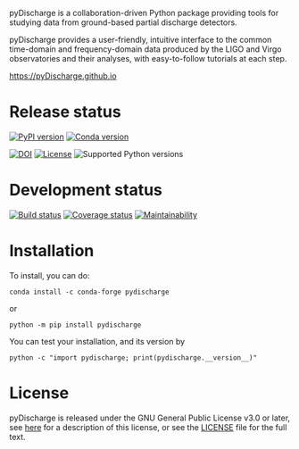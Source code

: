 pyDischarge is a collaboration-driven Python package providing tools for
studying data from ground-based partial discharge detectors.

pyDischarge provides a user-friendly, intuitive interface to the common
time-domain and frequency-domain data produced by the LIGO and Virgo
observatories and their analyses, with easy-to-follow tutorials at each
step.

<https://pyDischarge.github.io>

# Release status

[![PyPI version](https://badge.fury.io/py/pydischarge.svg)](http://badge.fury.io/py/pydischarge)
[![Conda version](https://img.shields.io/conda/vn/conda-forge/pydischarge.svg)](https://anaconda.org/conda-forge/pydischarge/)

[![DOI](https://zenodo.org/badge/9979119.svg)](https://zenodo.org/badge/latestdoi/9979119)
[![License](https://img.shields.io/pypi/l/pydischarge.svg)](https://choosealicense.com/licenses/gpl-3.0/)
![Supported Python versions](https://img.shields.io/pypi/pyversions/pydischarge.svg)

# Development status

[![Build status](https://github.com/pyDischarge/pydischarge/actions/workflows/build.yml/badge.svg?branch=main)](https://github.com/pyDischarge/pydischarge/actions?query=branch%3Amain)
[![Coverage status](https://codecov.io/gh/pydischarge/pydischarge/branch/main/graph/badge.svg)](https://codecov.io/gh/pydischarge/pydischarge)
[![Maintainability](https://api.codeclimate.com/v1/badges/2cf14445b3e070133745/maintainability)](https://codeclimate.com/github/pydischarge/pydischarge/maintainability)

# Installation

To install, you can do:

```
conda install -c conda-forge pydischarge
```

or

```
python -m pip install pydischarge
```

You can test your installation, and its version by

```
python -c "import pydischarge; print(pydischarge.__version__)"
```

# License

pyDischarge is released under the GNU General Public License v3.0 or later, see [here](https://choosealicense.com/licenses/gpl-3.0/) for a description of this license, or see the [LICENSE](https://github.com/pyDischarge/pydischarge/blob/main/LICENSE) file for the full text.
